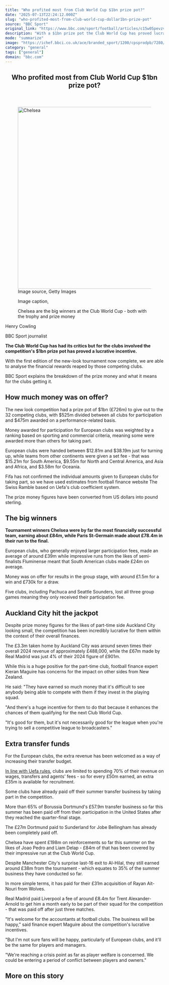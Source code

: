 ```yaml
---
title: "Who profited most from Club World Cup $1bn prize pot?"
date: "2025-07-13T22:24:12.000Z"
slug: "who-profited-most-from-club-world-cup-dollar1bn-prize-pot"
source: "BBC Sport"
original_link: "https://www.bbc.com/sport/football/articles/c15w05pevzvo"
description: "With a $1bn prize pot the Club World Cup has proved lucrative for those involved, but which club has profited the most?"
mode: "summarize"
image: "https://ichef.bbci.co.uk/ace/branded_sport/1200/cpsprodpb/7280/live/593097f0-6037-11f0-8639-032e4a383e1f.jpg"
category: "general"
tags: ["general"]
domain: "bbc.com"
---
```

<div id="readability-page-1" class="page"><div><main id="main-content" data-testid="main-content"><article id="urn-bbc-ares--article-c15w05pevzvo"><header data-component="headline-block"><h2 id="main-heading" type="headline" tabindex="-1"><span role="text">Who profited most from Club World Cup $1bn prize pot?</span></h2></header><div data-component="image-block"><figure><p><span><picture><source srcset="https://ichef.bbci.co.uk/ace/standard/240/cpsprodpb/7280/live/593097f0-6037-11f0-8639-032e4a383e1f.jpg.webp 240w, https://ichef.bbci.co.uk/ace/standard/320/cpsprodpb/7280/live/593097f0-6037-11f0-8639-032e4a383e1f.jpg.webp 320w, https://ichef.bbci.co.uk/ace/standard/480/cpsprodpb/7280/live/593097f0-6037-11f0-8639-032e4a383e1f.jpg.webp 480w, https://ichef.bbci.co.uk/ace/standard/624/cpsprodpb/7280/live/593097f0-6037-11f0-8639-032e4a383e1f.jpg.webp 624w, https://ichef.bbci.co.uk/ace/standard/800/cpsprodpb/7280/live/593097f0-6037-11f0-8639-032e4a383e1f.jpg.webp 800w, https://ichef.bbci.co.uk/ace/standard/976/cpsprodpb/7280/live/593097f0-6037-11f0-8639-032e4a383e1f.jpg.webp 976w" type="image/webp"><img alt="Chelsea" src="https://ichef.bbci.co.uk/ace/standard/1024/cpsprodpb/7280/live/593097f0-6037-11f0-8639-032e4a383e1f.jpg" srcset="https://ichef.bbci.co.uk/ace/standard/240/cpsprodpb/7280/live/593097f0-6037-11f0-8639-032e4a383e1f.jpg 240w, https://ichef.bbci.co.uk/ace/standard/320/cpsprodpb/7280/live/593097f0-6037-11f0-8639-032e4a383e1f.jpg 320w, https://ichef.bbci.co.uk/ace/standard/480/cpsprodpb/7280/live/593097f0-6037-11f0-8639-032e4a383e1f.jpg 480w, https://ichef.bbci.co.uk/ace/standard/624/cpsprodpb/7280/live/593097f0-6037-11f0-8639-032e4a383e1f.jpg 624w, https://ichef.bbci.co.uk/ace/standard/800/cpsprodpb/7280/live/593097f0-6037-11f0-8639-032e4a383e1f.jpg 800w, https://ichef.bbci.co.uk/ace/standard/976/cpsprodpb/7280/live/593097f0-6037-11f0-8639-032e4a383e1f.jpg 976w" width="1024" height="576"></picture></span><span role="text"><span>Image source, </span>Getty Images</span></p><figcaption><span>Image caption, </span><p>Chelsea are the big winners at the Club World Cup - both with the trophy and prize money</p></figcaption></figure></div><div data-component="byline-block"><p>Henry Cowling</p><p>BBC Sport journalist</p></div><div data-component="text-block"><p><b>The Club World Cup has had its critics but for the clubs involved the competition's $1bn prize pot has proved a lucrative incentive.</b></p><p>With the first edition of the new-look tournament now complete, we are able to analyse the financial rewards reaped by those competing clubs.</p><p>BBC Sport explains the breakdown of the prize money and what it means for the clubs getting it.</p></div><p data-component="subheadline-block"><h2 id="How-much-money-was-on-offer" tabindex="-1"><span role="text">How much money was on offer?</span></h2></p><div data-component="text-block"><p>The new look competition had a prize pot of $1bn (£726m) to give out to the 32 competing clubs, with $525m divided between all clubs for participation and $475m awarded on a performance-related basis.</p><p>Money awarded for participation for European clubs was weighted by a ranking based on sporting and commercial criteria, meaning some were awarded more than others for taking part. </p><p>European clubs were handed between $12.81m and $38.19m just for turning up, while teams from other continents were given a set fee - that was $15.21m for South America, $9.55m for North and Central America, and Asia and Africa, and $3.58m for Oceania.</p><p>Fifa has not confirmed the individual amounts given to European clubs for taking part, so we have used estimates from football finance website The Swiss Ramble based on Uefa's club coefficient system. </p><p>The prize money figures have been converted from US dollars into pound sterling.</p></div><p data-component="subheadline-block"><h2 id="The-big-winners" tabindex="-1"><span role="text">The big winners</span></h2></p><div data-component="text-block"><p><b>Tournament winners Chelsea were by far the most financially successful team, earning about £84m, while Paris St-Germain made about £78.4m in their run to the final.</b></p><p>European clubs, who generally enjoyed larger participation fees, made an average of around £39m while impressive runs from the likes of semi-finalists Fluminense meant that South American clubs made £24m on average.</p><p>Money was on offer for results in the group stage, with around £1.5m for a win and £730k for a draw.</p><p>Five clubs, including Pachuca and Seattle Sounders, lost all three group games meaning they only received their participation fee.</p></div><p data-component="subheadline-block"><h2 id="Auckland-City-hit-the-jackpot" tabindex="-1"><span role="text">Auckland City hit the jackpot</span></h2></p><div data-component="text-block"><p>Despite prize money figures for the likes of part-time side Auckland City looking small, the competition has been incredibly lucrative for them within the context of their overall finances.</p></div><div data-component="text-block"><p>The £3.3m taken home by Auckland City was around seven times their overall 2024 revenue of approximately £488,000, while the £67m made by Real Madrid was just 4% of their 2024 figure of £901m.</p><p>While this is a huge positive for the part-time club, football finance expert Kieran Maguire has concerns for the impact on other sides from New Zealand.</p><p>He said: "They have earned so much money that it's difficult to see anybody being able to compete with them if they invest in the playing squad.</p><p>"And there's a huge incentive for them to do that because it enhances the chances of them qualifying for the next Club World Cup.</p><p>"It's good for them, but it's not necessarily good for the league when you're trying to sell a competitive league to broadcasters."</p></div><p data-component="subheadline-block"><h2 id="Extra-transfer-funds" tabindex="-1"><span role="text">Extra transfer funds</span></h2></p><div data-component="text-block"><p>For the European clubs, the extra revenue has been welcomed as a way of increasing their transfer budget.</p><p><a href="https://www.bbc.com/sport/football/60973786">In line with Uefa rules</a>, clubs are limited to spending 70% of their revenue on wages, transfers and agents' fees - so for every £50m earned, an extra £35m is available for recruitment.</p><p>Some clubs have already paid off their summer transfer business by taking part in the competition.</p></div><div data-component="text-block"><p>More than 65% of Borussia Dortmund's £57.9m transfer business so far this summer has been paid off from their participation in the United States after they reached the quarter-final stage.</p><p>The £27m Dortmund paid to Sunderland for Jobe Bellingham has already been completely paid off.</p><p>Chelsea have spent £198m on reinforcements so far this summer on the likes of Joao Pedro and Liam Delap - £84m of that has been covered by their impressive run at the Club World Cup.</p><p>Despite Manchester City's surprise last-16 exit to Al-Hilal, they still earned around £38m from the tournament - which equates to 35% of the summer business they have conducted so far.</p><p>In more simple terms, it has paid for their £31m acquisition of Rayan Ait-Nouri from Wolves.</p><p>Real Madrid paid Liverpool a fee of around £8.4m for Trent Alexander-Arnold to get him a month early to be part of their squad for the competition - that was paid off after just three matches.</p><p>"It's welcome for the accountants at football clubs. The business will be happy," said finance expert Maguire about the competition's lucrative incentives.</p><p>"But I'm not sure fans will be happy, particularly of European clubs, and it'll be the same for players and managers.</p><p>"We're reaching a crisis point as far as player welfare is concerned. We could be entering a period of conflict between players and owners."</p></div><section data-component="links-block"><p><h2 type="normal">More on this story</h2></p></section></article></main></div></div>